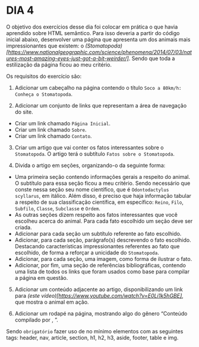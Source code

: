 # DIA 4

O objetivo dos exercícios desse dia foi colocar em prática o que havia aprendido sobre HTML semântico. Para isso deveria a partir do código inicial abaixo, desenvolver uma página que apresenta um dos animais mais impressionantes que existem: o _(Stomatopoda)[https://www.nationalgeographic.com/science/phenomena/2014/07/03/natures-most-amazing-eyes-just-got-a-bit-weirder/]_. Sendo que toda a estilização da página ficou ao meu critério.

Os requisitos do exercício são:

1. Adicionar um cabeçalho na página contendo o título `Soco a 80km/h: Conheça o Stomatopoda`.

2. Adicionar um conjunto de links que representam a área de navegação do site.
  * Criar um link chamado `Página Inicial`.
  * Criar um link chamado `Sobre`.
  * Criar um link chamado `Contato`.

3. Criar um artigo que vai conter os fatos interessantes sobre o `Stomatopoda`. O artigo terá o subtítulo `Fatos sobre o Stomatopoda`.

4. Divida o artigo em seções, organizando-o da seguinte forma:
  * Uma primeira seção contendo informações gerais a respeito do animal. O subtítulo para essa seção ficou a meu critério. Sendo necessário que conste nessa seção seu nome científico, que é `Odontodactylus scyllarus`, em itálico. Além disso, é preciso que haja informação tabular a respeito de sua classificação científica, em específico: `Reino`, `Filo`, `Subfilo`, `Classe`, `Subclasse` e `Ordem`.
  * As outras seções dizem respeito aos fatos interessantes que você escolheu acerca do animal. Para cada fato escolhido um seção deve ser criada.
  * Adicionar para cada seção um subtítulo referente ao fato escolhido.
  * Adicionar, para cada seção, parágrafo(s) descrevendo o fato escolhido. Destacando características impressionantes referentes ao fato que escolhido, de forma a reforçar a unicidade do `Stomatopoda`.
  * Adicionar, para cada seção, uma imagem, como forma de ilustrar o fato.
  * Adicionar, por fim, uma seção de referências bibliográficas, contendo uma lista de todos os links que foram usados como base para compilar a página em questão.

5. Adicionar um conteúdo adjacente ao artigo, disponibilizando um link para _(este vídeo)[https://www.youtube.com/watch?v=E0Li1k5hGBE]_, que mostra o animal em ação.

6. Adicionar um rodapé na página, mostrando algo do gênero “Conteúdo compilado por , ”.

Sendo `obrigatório` fazer uso de no mínimo elementos com as seguintes tags: header, nav, article, section, h1, h2, h3, aside, footer, table e img.
